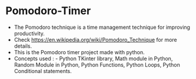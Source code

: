 # Pomodoro-Timer
- The Pomodoro technique is a time management technique for improving productivity.
- Check https://en.wikipedia.org/wiki/Pomodoro_Technique for more details.
- This is the Pomodoro timer project made with python.
- Concepts used : - Python TKinter library, Math module in Python, Random Module in Python, Python Functions, Python Loops, Python Conditional statements.

